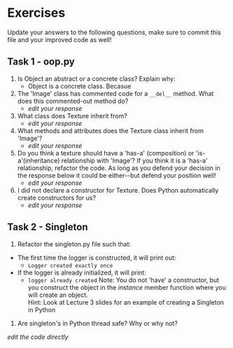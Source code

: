 # Exercises

Update your answers to the following questions, make sure to commit this file and your improved code as well!


## Task 1 - oop.py

1. Is Object an abstract or a concrete class? Explain why:
	- Object is a concrete class. Becasue 
1. The 'Image' class has commented code for a `__del__` method. What does this commented-out method do?
	- *edit your response*
1. What class does Texture inherit from?
	- *edit your response*
1. What methods and attributes does the Texture class inherit from 'Image'? 
	- *edit your response*
1. Do you think a texture should have a 'has-a' (composition) or 'is-a'(inheritance) relationship with 'Image'? If you think it is a 'has-a' relationship, refactor the code. As long as you defend your decision in the response below it could be either--but defend your position well!
	- *edit your response*
1. I did not declare a constructor for Texture. Does Python automatically create constructors for us? 
	- *edit your response*

## Task 2 - Singleton

1. Refactor the singleton.py file such that:
  - The first time the logger is constructed, it will print out:
  	-  `Logger created exactly once`
  - If the logger is already initialized, it will print:
  	-  `logger already created`
Note: You do not 'have' a constructor, but you construct the object in the *instance* member function where you will create an object.  
Hint: Look at Lecture 3 slides for an example of creating a Singleton in Python

1. Are singleton's in Python thread safe? Why or why not?

*edit the code directly*  
  
